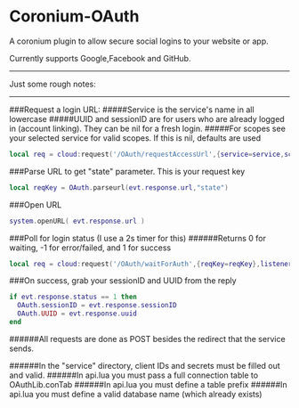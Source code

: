 # Coronium-OAuth


A coronium plugin to allow secure social logins to your website or app.


Currently supports Google,Facebook and GitHub.

---

Just some rough notes:

---

###Request a login URL:
#####Service is the service's name in all lowercase
#####UUID and sessionID are for users who are already logged in (account linking). They can be nil for a fresh login.
#####For scopes see your selected service for valid scopes. If this is nil, defaults are used
```lua
local req = cloud:request('/OAuth/requestAccessUrl',{service=service,scopes=scopes,uuid=OAuth.UUID,sessionID=OAuth.sessionID},listener)
```

###Parse URL to get "state" parameter. This is your request key
```lua
local reqKey = OAuth.parseurl(evt.response.url,"state")
```

###Open URL
```lua
system.openURL( evt.response.url ) 
```
###Poll for login status (I use a 2s timer for this)
######Returns 0 for waiting, -1 for error/failed, and 1 for success
```lua
local req = cloud:request('/OAuth/waitForAuth',{reqKey=reqKey},listener) --and wait
```
###On success, grab your sessionID and UUID from the reply
```lua
if evt.response.status == 1 then
  OAuth.sessionID = evt.response.sessionID
  OAuth.UUID = evt.response.uuid
end
```


######All requests are done as POST besides the redirect that the service sends.

######In the "service" directory, client IDs and secrets must be filled out and valid.
######In api.lua you must pass a full connection table to OAuthLib.conTab
######In api.lua you must define a table prefix
######In api.lua you must define a valid database name (which already exists)
